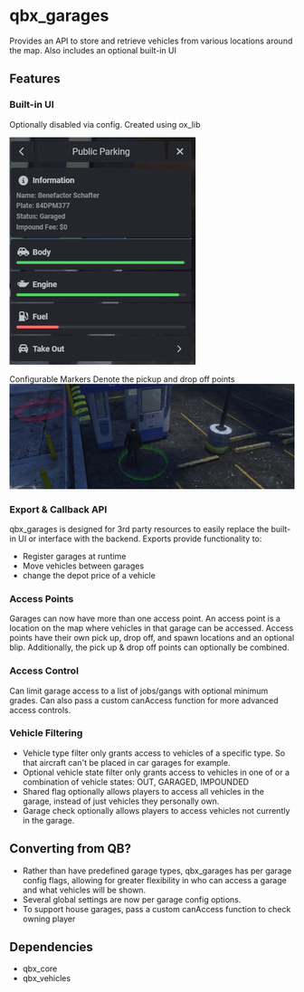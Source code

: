# qbx_garages

Provides an API to store and retrieve vehicles from various locations around the map. Also includes an optional built-in UI

## Features

### Built-in UI
Optionally disabled via config. Created using ox_lib

![Garage Menu](example-menu.png)

Configurable Markers Denote the pickup and drop off points
![Markers](example-markers.png)

### Export & Callback API
qbx_garages is designed for 3rd party resources to easily replace the built-in UI or interface with the backend. Exports provide functionality to:
- Register garages at runtime
- Move vehicles between garages
- change the depot price of a vehicle

### Access Points
Garages can now have more than one access point. An access point is a location on the map where vehicles in that garage can be accessed.
Access points have their own pick up, drop off, and spawn locations and an optional blip. Additionally, the pick up & drop off points can optionally be combined.

### Access Control
Can limit garage access to a list of jobs/gangs with optional minimum grades. Can also pass a custom canAccess function for more advanced access controls.

### Vehicle Filtering
- Vehicle type filter only grants access to vehicles of a specific type. So that aircraft can't be placed in car garages for example.
- Optional vehicle state filter only grants access to vehicles in one of or a combination of vehicle states: OUT, GARAGED, IMPOUNDED
- Shared flag optionally allows players to access all vehicles in the garage, instead of just vehicles they personally own.
- Garage check optionally allows players to access vehicles not currently in the garage.

## Converting from QB?
- Rather than have predefined garage types, qbx_garages has per garage config flags, allowing for greater flexibility in who can access a garage and what vehicles will be shown.
- Several global settings are now per garage config options.
- To support house garages, pass a custom canAccess function to check owning player

## Dependencies
- qbx_core
- qbx_vehicles


